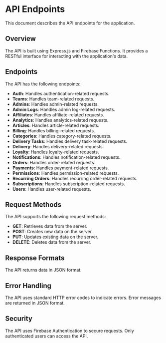 # API Endpoints

This document describes the API endpoints for the application.

## Overview

The API is built using Express.js and Firebase Functions. It provides a RESTful interface for interacting with the application's data.

## Endpoints

The API has the following endpoints:

* **Auth**: Handles authentication-related requests.
* **Teams**: Handles team-related requests.
* **Admins**: Handles admin-related requests.
* **Admin Logs**: Handles admin log-related requests.
* **Affiliates**: Handles affiliate-related requests.
* **Analytics**: Handles analytics-related requests.
* **Articles**: Handles article-related requests.
* **Billing**: Handles billing-related requests.
* **Categories**: Handles category-related requests.
* **Delivery Tasks**: Handles delivery task-related requests.
* **Delivery**: Handles delivery-related requests.
* **Loyalty**: Handles loyalty-related requests.
* **Notifications**: Handles notification-related requests.
* **Orders**: Handles order-related requests.
* **Payments**: Handles payment-related requests.
* **Permissions**: Handles permission-related requests.
* **Recurring Orders**: Handles recurring order-related requests.
* **Subscriptions**: Handles subscription-related requests.
* **Users**: Handles user-related requests.

## Request Methods

The API supports the following request methods:

* **GET**: Retrieves data from the server.
* **POST**: Creates new data on the server.
* **PUT**: Updates existing data on the server.
* **DELETE**: Deletes data from the server.

## Response Formats

The API returns data in JSON format.

## Error Handling

The API uses standard HTTP error codes to indicate errors. Error messages are returned in JSON format.

## Security

The API uses Firebase Authentication to secure requests. Only authenticated users can access the API.
